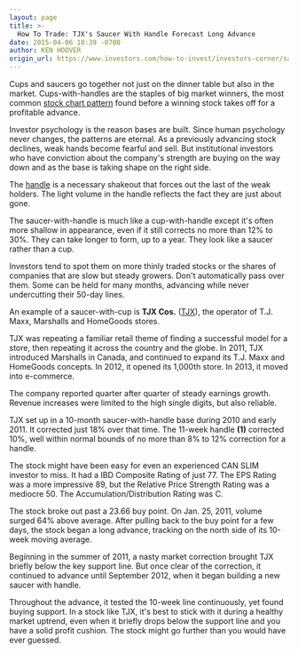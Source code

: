 ```yaml
---
layout: page
title: >-
  How To Trade: TJX's Saucer With Handle Forecast Long Advance
date: 2015-04-06 18:39 -0700
author: KEN HOOVER
origin_url: https://www.investors.com/how-to-invest/investors-corner/saucer-with-handle-base
---
```





Cups and saucers go together not just on the dinner table but also in the market. Cups-with-handles are the staples of big market winners, the most common [stock chart pattern](http://education.investors.com/courselandingpage.aspx?id=735786&nav=IBDUCourse5) found before a winning stock takes off for a profitable advance.

  

Investor psychology is the reason bases are built. Since human psychology never changes, the patterns are eternal. As a previously advancing stock declines, weak hands become fearful and sell. But institutional investors who have conviction about the company's strength are buying on the way down and as the base is taking shape on the right side.

  

The [handle](http://education.investors.com/investors-corner/742803-tight-areas-in-bases-show-accumulation.htm) is a necessary shakeout that forces out the last of the weak holders. The light volume in the handle reflects the fact they are just about gone.

  

The saucer-with-handle is much like a cup-with-handle except it's often more shallow in appearance, even if it still corrects no more than 12% to 30%. They can take longer to form, up to a year. They look like a saucer rather than a cup.

  

Investors tend to spot them on more thinly traded stocks or the shares of companies that are slow but steady growers. Don't automatically pass over them. Some can be held for many months, advancing while never undercutting their 50-day lines.

  

An example of a saucer-with-cup is **TJX Cos.** ([TJX](https://research.investors.com/quote.aspx?symbol=TJX)), the operator of T.J. Maxx, Marshalls and HomeGoods stores.

  

TJX was repeating a familiar retail theme of finding a successful model for a store, then repeating it across the country and the globe. In 2011, TJX introduced Marshalls in Canada, and continued to expand its T.J. Maxx and HomeGoods concepts. In 2012, it opened its 1,000th store. In 2013, it moved into e-commerce.

  

The company reported quarter after quarter of steady earnings growth. Revenue increases were limited to the high single digits, but also reliable.

  

TJX set up in a 10-month saucer-with-handle base during 2010 and early 2011. It corrected just 18% over that time. The 11-week handle **(1)** corrected 10%, well within normal bounds of no more than 8% to 12% correction for a handle.

  

The stock might have been easy for even an experienced CAN SLIM investor to miss. It had a IBD Composite Rating of just 77. The EPS Rating was a more impressive 89, but the Relative Price Strength Rating was a mediocre 50. The Accumulation/Distribution Rating was C.

  

The stock broke out past a 23.66 buy point. On Jan. 25, 2011, volume surged 64% above average. After pulling back to the buy point for a few days, the stock began a long advance, tracking on the north side of its 10-week moving average.

  

Beginning in the summer of 2011, a nasty market correction brought TJX briefly below the key support line. But once clear of the correction, it continued to advance until September 2012, when it began building a new saucer with handle.

  

Throughout the advance, it tested the 10-week line continuously, yet found buying support. In a stock like TJX, it's best to stick with it during a healthy market uptrend, even when it briefly drops below the support line and you have a solid profit cushion. The stock might go further than you would have ever guessed.




